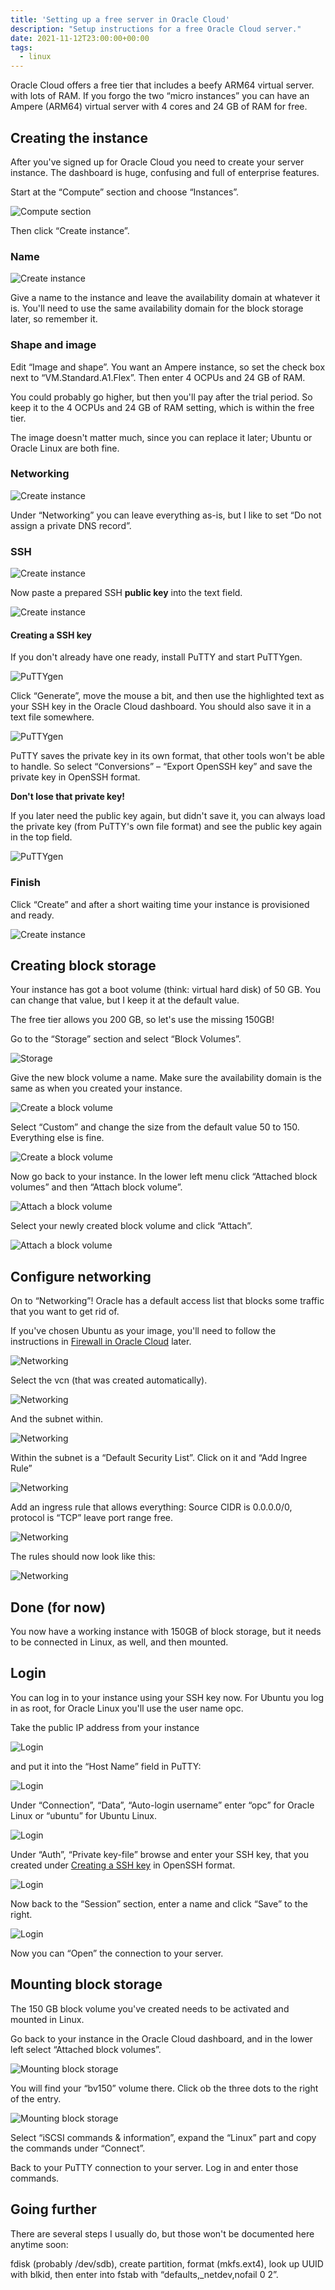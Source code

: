 ```yaml
---
title: 'Setting up a free server in Oracle Cloud'
description: "Setup instructions for a free Oracle Cloud server."
date: 2021-11-12T23:00:00+00:00
tags:
  - linux
---
```

Oracle Cloud offers a free tier that includes a beefy ARM64 virtual server. with lots of RAM.
If you forgo the two “micro instances” you can have an Ampere (ARM64) virtual server with 4 cores and 24 GB of RAM for free.

## Creating the instance

After you've signed up for Oracle Cloud you need to create your server instance. The dashboard is huge, confusing and full of enterprise features.

Start at the “Compute” section and choose “Instances”.

![Compute section](setting-up-a-free-server-in-oracle-cloud-menu-compute.png)

Then click “Create instance”.

### Name

![Create instance](setting-up-a-free-server-in-oracle-cloud-create-instance-1.png)

Give a name to the instance and leave the availability domain at whatever it is. You'll need to use the same availability domain for the block storage later, so remember it.

### Shape and image

Edit “Image and shape”. You want an Ampere instance, so set the check box next to “VM.Standard.A1.Flex”. Then enter 4 OCPUs and 24 GB of RAM.

You could probably go higher, but then you'll pay after the trial period. So keep it to the 4 OCPUs and 24 GB of RAM setting, which is within the free tier.

The image doesn't matter much, since you can replace it later; Ubuntu or Oracle Linux are both fine.

### Networking

![Create instance](setting-up-a-free-server-in-oracle-cloud-create-instance-2.png)

Under “Networking” you can leave everything as-is, but I like to set “Do not assign a private DNS record”.

### SSH

![Create instance](setting-up-a-free-server-in-oracle-cloud-create-instance-3.png)

Now paste a prepared SSH **public key** into the text field.

![Create instance](setting-up-a-free-server-in-oracle-cloud-create-instance-4.png)

#### Creating a SSH key

If you don't already have one ready, install PuTTY and start PuTTYgen.

![PuTTYgen](setting-up-a-free-server-in-oracle-cloud-puttygen-1.png)

Click “Generate”, move the mouse a bit, and then use the highlighted text as your SSH key in the Oracle Cloud dashboard.
You should also save it in a text file somewhere.

![PuTTYgen](setting-up-a-free-server-in-oracle-cloud-puttygen-2.png)

PuTTY saves the private key in its own format, that other tools won't be able to handle.
So select “Conversions” – “Export OpenSSH key” and save the private key in OpenSSH format.

**Don't lose that private key!**

If you later need the public key again, but didn't save it, you can always load the private key (from PuTTY's own file format)
and see the public key again in the top field.

![PuTTYgen](setting-up-a-free-server-in-oracle-cloud-puttygen-3.png)

### Finish

Click “Create” and after a short waiting time your instance is provisioned and ready.

![Create instance](setting-up-a-free-server-in-oracle-cloud-create-instance-5.png)

## Creating block storage

Your instance has got a boot volume (think: virtual hard disk) of 50 GB. You can change that value, but I keep it at the default value.

The free tier allows you 200 GB, so let's use the missing 150GB!

Go to the “Storage” section and select “Block Volumes”.

![Storage](setting-up-a-free-server-in-oracle-cloud-menu-block-volume.png)

Give the new block volume a name. Make sure the availability domain is the same as when you created your instance.

![Create a block volume](setting-up-a-free-server-in-oracle-cloud-create-block-volume-1.png)

Select “Custom” and change the size from the default value 50 to 150. Everything else is fine.

![Create a block volume](setting-up-a-free-server-in-oracle-cloud-create-block-volume-2.png)

Now go back to your instance. In the lower left menu click “Attached block volumes” and then “Attach block volume”.

![Attach a block volume](setting-up-a-free-server-in-oracle-cloud-attach-block-volume-1.png)

Select your newly created block volume and click “Attach”.

![Attach a block volume](setting-up-a-free-server-in-oracle-cloud-attach-block-volume-2.png)

## Configure networking
 
On to “Networking”! Oracle has a default access list that blocks some traffic that you want to get rid of.
 
If you've chosen Ubuntu as your image, you'll need to follow the instructions in [Firewall in Oracle Cloud](firewall-in-oracle-cloud.md) later.
 
![Networking](setting-up-a-free-server-in-oracle-cloud-menu-networking.png)

Select the vcn (that was created automatically).

![Networking](setting-up-a-free-server-in-oracle-cloud-networking-1.png)

And the subnet within.

![Networking](setting-up-a-free-server-in-oracle-cloud-networking-2.png)

Within the subnet is a “Default Security List”. Click on it and “Add Ingree Rule”

![Networking](setting-up-a-free-server-in-oracle-cloud-networking-3.png)

Add an ingress rule that allows everything: Source CIDR is 0.0.0.0/0, protocol is “TCP” leave port range free.

![Networking](setting-up-a-free-server-in-oracle-cloud-networking-4.png)

The rules should now look like this:

![Networking](setting-up-a-free-server-in-oracle-cloud-networking-5.png)

## Done (for now)

You now have a working instance with 150GB of block storage, but it needs to be connected in Linux, as well, and then mounted.

## Login

You can log in to your instance using your SSH key now. For Ubuntu you log in as root, for Oracle Linux you'll use the user name opc.

Take the public IP address from your instance

![Login](setting-up-a-free-server-in-oracle-cloud-login-1.png)

and put it into the “Host Name” field in PuTTY:

![Login](setting-up-a-free-server-in-oracle-cloud-login-2.png)

Under “Connection”, “Data”, “Auto-login username” enter “opc” for Oracle Linux or “ubuntu” for Ubuntu Linux.

![Login](setting-up-a-free-server-in-oracle-cloud-login-3.png)

Under “Auth”, “Private key-file” browse and enter your SSH key, that you created under [Creating a SSH key](#creating-a-ssh-key) in OpenSSH format.

![Login](setting-up-a-free-server-in-oracle-cloud-login-4.png)

Now back to the “Session” section, enter a name and click “Save” to the right.

![Login](setting-up-a-free-server-in-oracle-cloud-login-5.png)

Now you can “Open” the connection to your server.

## Mounting block storage

The 150 GB block volume you've created needs to be activated and mounted in Linux.

Go back to your instance in the Oracle Cloud dashboard, and in the lower left select “Attached block volumes”.

![Mounting block storage](setting-up-a-free-server-in-oracle-cloud-mount-block-volume-1.png)

You will find your “bv150” volume there. Click ob the three dots to the right of the entry.

![Mounting block storage](setting-up-a-free-server-in-oracle-cloud-mount-block-volume-2.png)

Select “iSCSI commands & information”, expand the “Linux” part and copy the commands under “Connect”.

Back to your PuTTY connection to your server. Log in and enter those commands.

## Going further

There are several steps I usually do, but those won't be documented here anytime soon:

fdisk (probably /dev/sdb), create partition, format (mkfs.ext4), look up UUID with blkid, then enter into fstab with “defaults,_netdev,nofail 0 2”.

